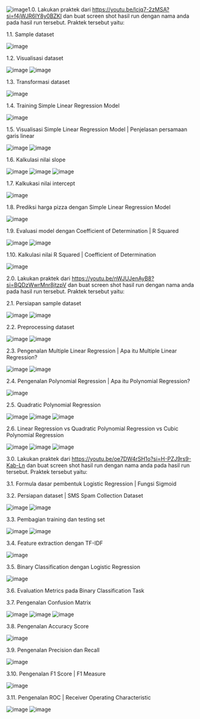 ![image](https://github.com/user-attachments/assets/454cd75a-8c20-4377-88fd-bf3f40c6a363)1.0. Lakukan praktek dari https://youtu.be/lcjq7-2zMSA?si=f4jWJR6lY8y0BZKl  dan buat screen shot hasil run dengan nama anda pada hasil run tersebut. Praktek tersebut yaitu:

1.1. Sample dataset

![image](https://github.com/user-attachments/assets/ea41534c-a016-49e5-9941-fafc7853d126)

1.2. Visualisasi dataset

![image](https://github.com/user-attachments/assets/2f307a93-4ac2-4ace-9dad-cf6982ebcbd9)
![image](https://github.com/user-attachments/assets/9385e43c-616a-48b4-b5bb-ce8ff2c55468)

1.3. Transformasi dataset

![image](https://github.com/user-attachments/assets/5cb9caa1-2761-4eb0-b2a1-3eacb55b1ce8)

1.4. Training Simple Linear Regression Model

![image](https://github.com/user-attachments/assets/e7687a14-3ef6-4113-9b38-819a9e0c16ef)

1.5. Visualisasi Simple Linear Regression Model | Penjelasan persamaan garis linear

![image](https://github.com/user-attachments/assets/a6dc212f-122d-4124-91d7-c11275fd0353)
![image](https://github.com/user-attachments/assets/a9435ace-3a09-46f8-b965-85a12099a67a)

1.6. Kalkulasi nilai slope

![image](https://github.com/user-attachments/assets/8d5ef857-5b0c-4375-a834-c84504a4f5bc)
![image](https://github.com/user-attachments/assets/03cb0432-0482-43ac-934a-2793bb37e256)
![image](https://github.com/user-attachments/assets/08cf3fae-af61-48ef-816f-88724ebec16f)

1.7. Kalkukasi nilai intercept

![image](https://github.com/user-attachments/assets/74470faf-9dec-455e-b86f-64639c4e71ac)

1.8. Prediksi harga pizza dengan Simple Linear Regression Model

![image](https://github.com/user-attachments/assets/9dd12385-cd90-49f1-893e-a0de3585d519)

1.9. Evaluasi model dengan Coefficient of Determination | R Squared

![image](https://github.com/user-attachments/assets/430b11c4-a65f-47bd-b744-e283f5df106f)
![image](https://github.com/user-attachments/assets/c1a7e72d-8198-4bbe-be94-bf1cfa14da1d)

1.10. Kalkulasi nilai R Squared | Coefficient of Determination

![image](https://github.com/user-attachments/assets/79693811-6370-48c6-9a86-110f06e4e5c2)


2.0. Lakukan praktek dari https://youtu.be/nWJUJenAyB8?si=BQDzWwrMnr8jtzpV  dan buat screen shot hasil run dengan nama anda pada hasil run tersebut. Praktek tersebut yaitu:

2.1. Persiapan sample dataset

![image](https://github.com/user-attachments/assets/2c4a0d31-adc6-4452-a206-dd8f1a2c6050)
![image](https://github.com/user-attachments/assets/7f3f9df3-fb9c-4ada-bea4-782ce9a13f83)

2.2. Preprocessing dataset

![image](https://github.com/user-attachments/assets/8c4594c0-da8c-464b-b5f6-cd9473600abb)
![image](https://github.com/user-attachments/assets/3d6b1e24-a3aa-4020-9a23-3749818a91e6)

2.3. Pengenalan Multiple Linear Regression | Apa itu Multiple Linear Regression?

![image](https://github.com/user-attachments/assets/8d06a87a-1224-4503-815f-1134178d245b)
![image](https://github.com/user-attachments/assets/be0ccbfb-24e2-41c2-bb6f-a8d644cc2475)

2.4. Pengenalan Polynomial Regression | Apa itu Polynomial Regression?

![image](https://github.com/user-attachments/assets/e1d73288-35e4-41e8-858f-bd4e32ec3639)

2.5. Quadratic Polynomial Regression

![image](https://github.com/user-attachments/assets/1485cdb2-64e6-4101-8517-6e24bd4a54ea)
![image](https://github.com/user-attachments/assets/9ff3acee-26e3-4e52-b246-f97b0d0b1640)
![image](https://github.com/user-attachments/assets/dc94f056-beb8-4186-a340-f349f7bd72b2)

2.6. Linear Regression vs Quadratic Polynomial Regression vs Cubic Polynomial Regression

![image](https://github.com/user-attachments/assets/4bfe7467-a62d-4ce1-887f-1bdeede9d752)
![image](https://github.com/user-attachments/assets/ea219659-3232-4ddd-9027-ee326d6a7312)
![image](https://github.com/user-attachments/assets/b6ab39ac-3cba-4322-89f7-b03c6c597eb7)


3.0. Lakukan praktek dari https://youtu.be/oe7DW4rSH1o?si=H-PZJ9rs9-Kab-Ln  dan buat screen shot hasil run dengan nama anda pada hasil run tersebut. Praktek tersebut yaitu:

3.1. Formula dasar pembentuk Logistic Regression | Fungsi Sigmoid

3.2. Persiapan dataset | SMS Spam Collection Dataset

![image](https://github.com/user-attachments/assets/e98d222c-5331-4513-8dc6-4213a56f720e)
![image](https://github.com/user-attachments/assets/e22904a4-3f63-4a84-94b5-3371caa050b5)

3.3. Pembagian training dan testing set

![image](https://github.com/user-attachments/assets/c8945ce7-b7a6-4cba-a1d3-ae06175d2e09)
![image](https://github.com/user-attachments/assets/ad30d4c0-59b1-4262-a889-71687135dad8)

3.4. Feature extraction dengan TF-IDF

![image](https://github.com/user-attachments/assets/5ca11674-5c38-41eb-8d02-fcf458523654)

3.5. Binary Classification dengan Logistic Regression

![image](https://github.com/user-attachments/assets/308278f9-40cb-4f5c-8d90-3c9a3b6de2f7)

3.6. Evaluation Metrics pada Binary Classification Task

3.7. Pengenalan Confusion Matrix

![image](https://github.com/user-attachments/assets/5991f5a3-1ec4-4864-945f-98c72a9348e0)
![image](https://github.com/user-attachments/assets/fdcd2748-20e2-4a03-beb6-56721d630084)
![image](https://github.com/user-attachments/assets/a6f19728-ab19-415b-a125-d49dca91c45b)

3.8. Pengenalan Accuracy Score

![image](https://github.com/user-attachments/assets/d6f088ef-7d84-4add-b33c-f3d689356139)

3.9. Pengenalan Precision dan Recall

![image](https://github.com/user-attachments/assets/bacf664c-d4d9-4842-add3-0811a08e3d65)

3.10. Pengenalan F1 Score | F1 Measure

![image](https://github.com/user-attachments/assets/28163af0-fbdf-4323-a53a-a6bf934dd618)

3.11. Pengenalan ROC | Receiver Operating Characteristic

![image](https://github.com/user-attachments/assets/70c23e40-a945-4842-8498-0baaf4527506)
![image](https://github.com/user-attachments/assets/bef5adce-d0f2-41a8-b48d-893b1581bc73)
